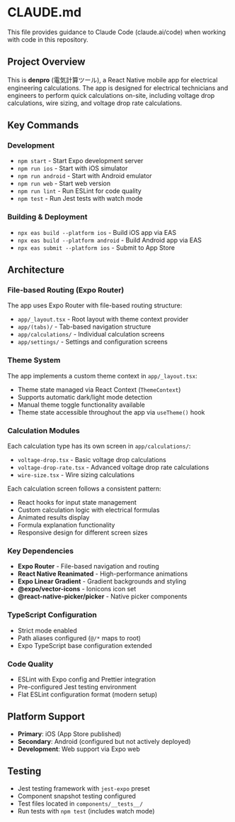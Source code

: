 # CLAUDE.md

This file provides guidance to Claude Code (claude.ai/code) when working with code in this repository.

## Project Overview

This is **denpro** (電気計算ツール), a React Native mobile app for electrical engineering calculations. The app is designed for electrical technicians and engineers to perform quick calculations on-site, including voltage drop calculations, wire sizing, and voltage drop rate calculations.

## Key Commands

### Development
- `npm start` - Start Expo development server
- `npm run ios` - Start with iOS simulator  
- `npm run android` - Start with Android emulator
- `npm run web` - Start web version
- `npm run lint` - Run ESLint for code quality
- `npm test` - Run Jest tests with watch mode

### Building & Deployment
- `npx eas build --platform ios` - Build iOS app via EAS
- `npx eas build --platform android` - Build Android app via EAS
- `npx eas submit --platform ios` - Submit to App Store

## Architecture

### File-based Routing (Expo Router)
The app uses Expo Router with file-based routing structure:
- `app/_layout.tsx` - Root layout with theme context provider
- `app/(tabs)/` - Tab-based navigation structure
- `app/calculations/` - Individual calculation screens
- `app/settings/` - Settings and configuration screens

### Theme System
The app implements a custom theme context in `app/_layout.tsx`:
- Theme state managed via React Context (`ThemeContext`)
- Supports automatic dark/light mode detection
- Manual theme toggle functionality available
- Theme state accessible throughout the app via `useTheme()` hook

### Calculation Modules
Each calculation type has its own screen in `app/calculations/`:
- `voltage-drop.tsx` - Basic voltage drop calculations
- `voltage-drop-rate.tsx` - Advanced voltage drop rate calculations  
- `wire-size.tsx` - Wire sizing calculations

Each calculation screen follows a consistent pattern:
- React hooks for input state management
- Custom calculation logic with electrical formulas
- Animated results display
- Formula explanation functionality
- Responsive design for different screen sizes

### Key Dependencies
- **Expo Router** - File-based navigation and routing
- **React Native Reanimated** - High-performance animations
- **Expo Linear Gradient** - Gradient backgrounds and styling
- **@expo/vector-icons** - Ionicons icon set
- **@react-native-picker/picker** - Native picker components

### TypeScript Configuration
- Strict mode enabled
- Path aliases configured (`@/*` maps to root)
- Expo TypeScript base configuration extended

### Code Quality
- ESLint with Expo config and Prettier integration
- Pre-configured Jest testing environment
- Flat ESLint configuration format (modern setup)

## Platform Support
- **Primary**: iOS (App Store published)
- **Secondary**: Android (configured but not actively deployed)
- **Development**: Web support via Expo web

## Testing
- Jest testing framework with `jest-expo` preset
- Component snapshot testing configured
- Test files located in `components/__tests__/`
- Run tests with `npm test` (includes watch mode)